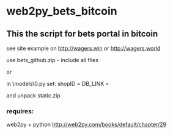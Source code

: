 # web2py_bets_bitcoin

## This the script for bets portal in bitcoin

see site example on http://wagers.win or http://wagers.world

use bets_github.zip - include all files

or 

in \models\0.py
set:
shopID =
DB_LINK =

and
unpack static.zip

### requires:
web2py + python
http://web2py.com/books/default/chapter/29

